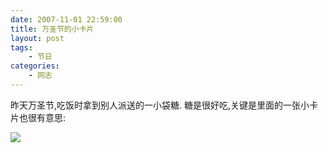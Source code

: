 ```yaml
---
date: 2007-11-01 22:59:00
title: 万圣节的小卡片
layout: post
tags:
    - 节日
categories:
    - 网志
---
```

昨天万圣节,吃饭时拿到别人派送的一小袋糖. 糖是很好吃,关键是里面的一张小卡片也很有意思:

![](http://farm8.staticflickr.com/7051/6997422682_80fb1f9a25_z.jpg)
